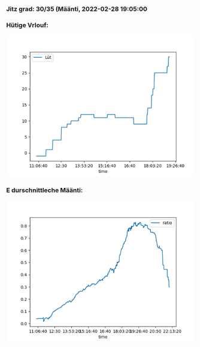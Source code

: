 ### Jitz grad: 30/35 (Määnti, 2022-02-28 19:05:00

### Hütige Vrlouf:
![Graph](Today.png)

### E durschnittleche Määnti:
![Graph](Määnti.png)